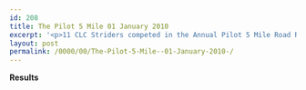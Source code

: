 ```yaml
---
id: 208
title: The Pilot 5 Mile 01 January 2010
excerpt: '<p>11 CLC Striders competed in the Annual Pilot 5 Mile Road Race held on 1st January 2010. It was great to see such fantastic determination shown by all - you make me very proud, Brendan Ward (Club Chairman). Pilot 5 Mile 01 January 2010 Photos Report Results</p>'
layout: post
permalink: /0000/00/The-Pilot-5-Mile--01-January-2010-/
---
```

**<a name="Results"></a>Results**